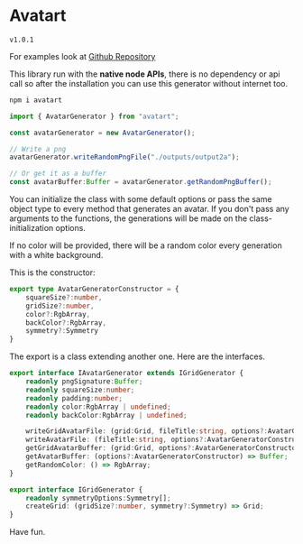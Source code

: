 # Avatart
`v1.0.1`

For examples look at [Github Repository]("https://github.com/alessioVelluso/Avatart)



This library run with the **native node APIs**, there is no dependency or api call so after the installation you can use this generator without internet too.

```bash
npm i avatart
```

```ts
import { AvatarGenerator } from "avatart";

const avatarGenerator = new AvatarGenerator();

// Write a png
avatarGenerator.writeRandomPngFile("./outputs/output2a");

// Or get it as a buffer
const avatarBuffer:Buffer = avatarGenerator.getRandomPngBuffer();
```
You can initialize the class with some default options or pass the same object type to every method that generates an avatar.
If you don't pass any arguments to the functions, the generations will be made on the class-initialization options.

If no color will be provided, there will be a random color every generation with a white background.


This is the constructor:
```ts
export type AvatarGeneratorConstructor = {
    squareSize?:number,
    gridSize?:number,
    color?:RgbArray,
    backColor?:RgbArray,
    symmetry?:Symmetry
}
```


The export is a class extending another one. Here are the interfaces.
```ts
export interface IAvatarGenerator extends IGridGenerator {
    readonly pngSignature:Buffer;
    readonly squareSize:number;
    readonly padding:number;
    readonly color:RgbArray | undefined;
    readonly backColor:RgbArray | undefined;

    writeGridAvatarFile: (grid:Grid, fileTitle:string, options?:AvatarGeneratorConstructor) => void;
    writeAvatarFile: (fileTitle:string, options?:AvatarGeneratorConstructor) => void;
    getGridAvatarBuffer: (grid:Grid, options?:AvatarGeneratorConstructor) => Buffer;
    getAvatarBuffer: (options?:AvatarGeneratorConstructor) => Buffer;
    getRandomColor: () => RgbArray;
}

export interface IGridGenerator {
    readonly symmetryOptions:Symmetry[];
    createGrid: (gridSize?:number, symmetry?:Symmetry) => Grid;
}
```


Have fun.
